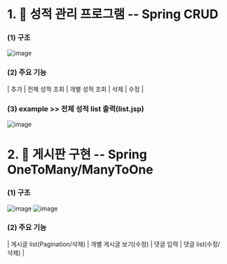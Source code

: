 # 1. 💯 성적 관리 프로그램 -- Spring CRUD 
<h3>(1) 구조</h3> 

![image](https://user-images.githubusercontent.com/92166889/178654608-aee20929-db91-4a45-b54a-4fd49d6dffe7.png)
<h3>(2) 주요 기능</h3> | 추가 | 전체 성적 조회 | 개별 성적 조회 | 삭제 | 수정 |

<h3>(3) example >> 전체 성적 list 출력(list.jsp)</h3>

![image](https://user-images.githubusercontent.com/92166889/178655387-4a66d41b-38d7-4275-89e8-b1d98426a74a.png)

# 2. 📄 게시판 구현 -- Spring OneToMany/ManyToOne
<h3>(1) 구조</h3>

![image](https://user-images.githubusercontent.com/92166889/180338074-dc89fb84-71e1-45ea-883a-f7b68d68fb5c.png)
![image](https://user-images.githubusercontent.com/92166889/180338148-0016889e-3ad8-413a-806d-77cd40f68783.png)

<h3>(2) 주요 기능</h3> | 게시글 list(Pagination/삭제) | 개별 게시글 보기(수정) | 댓글 입력 | 댓글 list(수정/삭제) |
